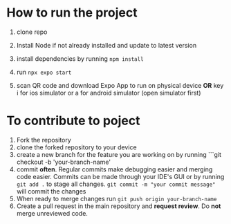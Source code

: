 # How to run the project


1. clone repo

2. Install Node if not already installed and update to latest version

3. install dependencies by running ```npm install```

4. run ```npx expo start```

5. scan QR code and download Expo App to run on physical device **OR** key i for ios simulator or a for android simulator (open simulator first)

# To contribute to poject 

1. Fork the repository
2. clone the forked repository to your device
3. create a new branch for the feature you are working on by running ```git checkout -b 'your-branch-name'
4. commit **often**. Regular commits make debugging easier and merging code easier. Commits can be made through your IDE's GUI or by running ```git add .``` to stage all changes. ```git commit -m "your commit message"``` will commit the changes
5. When ready to merge changes run ```git push origin your-branch-name```
6. Create a pull request in the main repository and **request review**. Do **not** merge unreviewed code.
